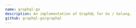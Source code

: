 ```yaml
---
name: graphql-go
description: An implementation of GraphQL for Go / Golang.
github: graphql-go/graphql
---
```

